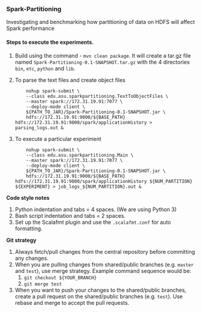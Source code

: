 ### Spark-Partitioning

Investigating and benchmarking how partitioning of data on HDFS will affect Spark performance

#### Steps to execute the experiments.

1. Build using the command - `mvn clean package`. It will create a tar.gz file named `Spark-Partitioning-0.1-SNAPSHOT.tar.gz` with the 4 directories `bin`, `etc`, `python` and `lib`. 

2. To parse the text files and create object files

    ```
        nohup spark-submit \
        --class edu.asu.sparkpartitioning.TextToObjectFiles \
        --master spark://172.31.19.91:7077 \
        --deploy-mode client \
        ${PATH_TO_JAR}/Spark-Partitioning-0.1-SNAPSHOT.jar \
        hdfs://172.31.19.91:9000/${BASE_PATH} hdfs://172.31.19.91:9000/spark/applicationHistory > parsing_logs.out &
    ```
   
3. To execute a particular experiment

    ```
        nohup spark-submit \
        --class edu.asu.sparkpartitioning.Main \
        --master spark://172.31.19.91:7077 \
        --deploy-mode client \
        ${PATH_TO_JAR}/Spark-Partitioning-0.1-SNAPSHOT.jar \
        hdfs://172.31.19.91:9000/${BASE_PATH} hdfs://172.31.19.91:9000/spark/applicationHistory ${NUM_PARTITION} ${EXPERIMENT} > job_logs_${NUM_PARTITION}.out &
    ```

**Code style notes**
1. Python indentation and tabs = 4 spaces. (We are using Python 3)
2. Bash script indentation and tabs = 2 spaces.
3. Set up the Scalafmt plugin and use the `.scalafmt.conf` for auto formatting.

**Git strategy**
1. Always fetch/pull changes from the central repository before committing any changes.
2. When you are pulling changes from shared/public branches (e.g. `master` and `test`),
use merge strategy. Example command sequence would be:
    1. `git checkout ${YOUR_BRANCH}`
    2. `git merge test`
3. When you want to push your changes to the shared/public branches, create a pull request on the shared/public branches (e.g. `test`).
Use rebase and merge to accept the pull requests.